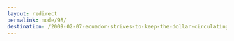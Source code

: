 ```yaml
---
layout: redirect
permalink: node/98/
destination: /2009-02-07-ecuador-strives-to-keep-the-dollar-circulating
---
```

